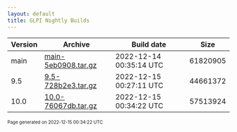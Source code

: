 ```yaml
---
layout: default
title: GLPI Nightly Builds
---
```


Version|Archive|Build date|Size
---|---|---|---
main|[main-5eb0908.tar.gz](main-5eb0908.tar.gz)|2022-12-14 00:35:14 UTC|61820905
9.5|[9.5-728b2e3.tar.gz](9.5-728b2e3.tar.gz)|2022-12-15 00:27:11 UTC|44661372
10.0|[10.0-76067db.tar.gz](10.0-76067db.tar.gz)|2022-12-15 00:34:22 UTC|57513924

<font size="1">Page generated on 2022-12-15 00:34:22 UTC</font>
